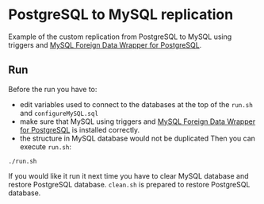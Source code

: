 # PostgreSQL to MySQL replication
Example of the custom replication from PostgreSQL to MySQL using triggers and [MySQL Foreign Data Wrapper for PostgreSQL](https://github.com/EnterpriseDB/mysql_fdw).

## Run
Before the run you have to:
* edit variables used to connect to the databases at the top of the ```run.sh``` and ```configureMySQL.sql``` 
* make sure that MySQL using triggers and [MySQL Foreign Data Wrapper for PostgreSQL](https://github.com/EnterpriseDB/mysql_fdw) is installed correctly.
* the structure in MySQL database would not be duplicated
Then you can execute ```run.sh```:
```
./run.sh
```
If you would like it run it next time you have to clear MySQL database and restore PostgreSQL database. ```clean.sh``` is prepared to restore PostgreSQL database.
